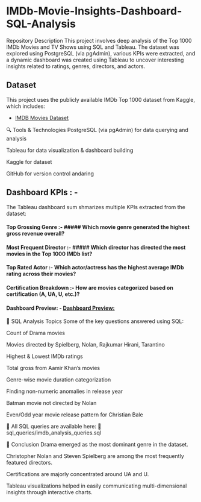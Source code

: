 # IMDb-Movie-Insights-Dashboard-SQL-Analysis
 Repository Description This project involves deep analysis of the Top 1000 IMDb Movies and TV Shows using SQL and Tableau. The dataset was explored using PostgreSQL (via pgAdmin), various KPIs were extracted, and a dynamic dashboard was created using Tableau to uncover interesting insights related to ratings, genres, directors, and actors.

## Dataset
This project uses the publicly available IMDb Top 1000 dataset from Kaggle, which includes:
- <a href="https://www.kaggle.com/datasets/harshitshankhdhar/imdb-dataset-of-top-1000-movies-and-tv-shows">IMDB Movies Dataset</a>

 

🔍 Tools & Technologies
PostgreSQL (via pgAdmin) for data querying and analysis

Tableau for data visualization & dashboard building

Kaggle for dataset

GitHub for version control andaring

## Dashboard KPIs : - 
The Tableau dashboard sum shmarizes multiple KPIs extracted from the dataset:

#### Top Grossing Genre :-  ##### Which movie genre generated the highest gross revenue overall?
#### Most Frequent Director :-  ##### Which director has directed the most movies in the Top 1000 IMDb list?
#### Top Rated Actor :- Which actor/actress has the highest average IMDb rating across their movies?
#### Certification Breakdown :- How are movies categorized based on certification (A, UA, U, etc.)?

#### Dashboard Preview: - <a href="https://github.com/berlin007x/-IMDb-Movie-Insights-Dashboard-SQL-Analysis/blob/main/Dashboard/imdb_analysis_dashboard.PNG"> Dashboard Preview:</a>


📜 SQL Analysis Topics
Some of the key questions answered using SQL:

Count of Drama movies

Movies directed by Spielberg, Nolan, Rajkumar Hirani, Tarantino

Highest & Lowest IMDb ratings

Total gross from Aamir Khan’s movies

Genre-wise movie duration categorization

Finding non-numeric anomalies in release year

Batman movie not directed by Nolan

Even/Odd year movie release pattern for Christian Bale

📄 All SQL queries are available here:
📁 sql_queries/imdb_analysis_queries.sql

📌 Conclusion
Drama emerged as the most dominant genre in the dataset.

Christopher Nolan and Steven Spielberg are among the most frequently featured directors.

Certifications are majorly concentrated around UA and U.

Tableau visualizations helped in easily communicating multi-dimensional insights through interactive charts.
